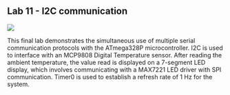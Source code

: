 ## Lab 11 - I2C communication

![](https://github.com/ethanmarkowski/MEMS1049_MechatronicsLabs/blob/master/Lab11_i2c_MCP9808/Lab%2011%20-%20Demo.gif)

This final lab demonstrates the simultaneous use of multiple serial communication protocols with the ATmega328P microcontroller. I2C is used to interface with an MCP9808 Digital Temperature sensor. After reading the ambient temperature, the value read is displayed on a 7-segment LED display, which involves communicating with a MAX7221 LED driver with SPI communication. Timer0 is used to establish a refresh rate of 1 Hz for the system.

